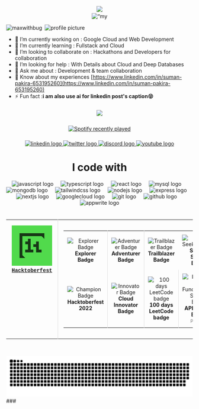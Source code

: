 <!-- ![logo](https://github.com/maxwithbug/maxwithbug/blob/main/Black%20%26%20White%20Modern%20Minimalist%20Data%20Analyst%20LinkedIn%20Banner%20(2).png) -->
<!-- <p align="left"> <img src="Black & White Modern Minimalist Data Analyst LinkedIn Banner (2).png" alt="maxwithbug" /> </p> -->

<div align="center">
  <img height="400" src="https://media1.tenor.com/m/vMvR0gEolCEAAAAC/nothing-to-see-here-explosion.gif"  />
</div>

<div align="center">
  <img width="1200px"src="https://github-profile-trophy.vercel.app/?username=maxwithbug&column=-1" alt=
“my GitHub trophy">
</div>

<p>
<img align="right" alt="profile picture" width="400" src="https://github.com/maxwithbug/maxwithbug/blob/main/image_processing20200606-13136-o41h3.gif"
<p align="left"> <img src="https://komarev.com/ghpvc/?username=maxwithbug&label=Profile%20views&color=0e75b6&style=flat" alt="maxwithbug" /> </p>

- 🔭 I’m currently working on : Google Cloud and Web Development <be>
- 🌱 I’m currently learning : Fullstack and Cloud<be>
- 👯 I’m looking to collaborate on : Hackathons and Developers for collaboration<be>
- 🤝 I’m looking for help : With Details about Cloud and Deep Databases<be>
- 💬 Ask me about : Development & team collaboration<be>
- 📄 Know about my experiences [https://www.linkedin.com/in/suman-pakira-653195260](https://www.linkedin.com/in/suman-pakira-653195260)
- ⚡ Fun fact :**i am also use ai for linkedin post's caption😝**

###

<div align="center">
  <img src="https://profile-counter.glitch.me/maxwithbug/count.svg?"  />
</div>

###

<div align="center">
  <a href="https://open.spotify.com/user/MAxX">
    <img src="https://spotify-recently-played-readme.vercel.app/api?user=MAxX&count=5&unique=true" alt="Spotify recently played"  />
  </a>
</div>

###

<div align="center">
  <a href="https://www.linkedin.com/in/suman-pakira-653195260/" target="_blank">
    <img src="https://raw.githubusercontent.com/maurodesouza/profile-readme-generator/master/src/assets/icons/social/linkedin/default.svg" width="52" height="40" alt="linkedin logo"  />
  </a>
  <a href="https://x.com/MaxWithBug" target="_blank">
    <img src="https://raw.githubusercontent.com/maurodesouza/profile-readme-generator/master/src/assets/icons/social/twitter/default.svg" width="52" height="40" alt="twitter logo"  />
  </a>
  <a href="MACRO#4077" target="_blank">
    <img src="https://raw.githubusercontent.com/maurodesouza/profile-readme-generator/master/src/assets/icons/social/discord/default.svg" width="52" height="40" alt="discord logo"  />
  </a>
  <a href="https://www.youtube.com/watch?v=-z0h3Qyg4e4" target="_blank">
    <img src="https://raw.githubusercontent.com/maurodesouza/profile-readme-generator/master/src/assets/icons/social/youtube/default.svg" width="52" height="40" alt="youtube logo"  />
  </a>
</div>

###

<div align="center">
  <h1>I code with </h1>
  
  <img src="https://cdn.jsdelivr.net/gh/devicons/devicon/icons/javascript/javascript-original.svg" height="40" alt="javascript logo"  />
  <img width="12" />
  <img src="https://cdn.jsdelivr.net/gh/devicons/devicon/icons/typescript/typescript-original.svg" height="40" alt="typescript logo"  />
  <img width="12" />
  <img src="https://cdn.jsdelivr.net/gh/devicons/devicon/icons/react/react-original.svg" height="40" alt="react logo"  />
  <img width="12" />
  <img src="https://cdn.jsdelivr.net/gh/devicons/devicon/icons/mysql/mysql-original.svg" height="40" alt="mysql logo"  />
  <img width="12" />
  <img src="https://cdn.jsdelivr.net/gh/devicons/devicon/icons/mongodb/mongodb-original.svg" height="40" alt="mongodb logo"  />
  <img width="12" />
  <img src="https://cdn.jsdelivr.net/gh/devicons/devicon/icons/tailwindcss/tailwindcss-original-wordmark.svg" height="40" alt="tailwindcss logo"  />
  <img width="12" />
  <img src="https://cdn.jsdelivr.net/gh/devicons/devicon/icons/nodejs/nodejs-original.svg" height="40" alt="nodejs logo"  />
  <img width="12" />
  <img src="https://cdn.jsdelivr.net/gh/devicons/devicon/icons/express/express-original.svg" height="40" alt="express logo"  />
  <img width="12" />
  <img src="https://cdn.jsdelivr.net/gh/devicons/devicon/icons/nextjs/nextjs-original.svg" height="40" alt="nextjs logo"  />
  <img width="12" />
  <img src="https://cdn.jsdelivr.net/gh/devicons/devicon/icons/googlecloud/googlecloud-original.svg" height="40" alt="googlecloud logo"  />
  <img width="12" />
  <img src="https://cdn.jsdelivr.net/gh/devicons/devicon/icons/git/git-original.svg" height="40" alt="git logo"  />
  <img width="12" />
  <img src="https://cdn.jsdelivr.net/gh/devicons/devicon/icons/github/github-original.svg" height="40" alt="github logo"  />
  <img width="12" />
  <img src="https://cdn.jsdelivr.net/gh/devicons/devicon/icons/appwrite/appwrite-original.svg" height="40" alt="appwrite logo"  />
</div>

###

<div align="center" style="display: flex; justify-content: center; flex-wrap: wrap; gap: 20px; margin-top: 20px;">
    <table>
        <tr align="center">
            <td style="border-right: 1px solid #dddddd; padding: 15px;" valign="top" width="50%">
                <a href="">
                    <img src="/Assets/leInyk8A_400x400.jpg" alt="GirlScript Summer of Code" width="120" />
                    <br>
                    <span style="font-family: 'Courier New', Courier, monospace;">
                        <strong>Hacktoberfest</strong>
                    </span>
                </a>
                <br>
            </td>
            <td style="padding: 15px;" valign="top" width="50%">
                <table>
                    <tr align="center">
                        <td style="border-right: 1px solid #dddddd; padding: 10px;" width="100">
                            <img src="ExplorerBadge.png" alt="Explorer Badge" width="80" />
                            <br>
                            <strong>Explorer Badge</strong>
                        </td>
                        <td style="border-right: 1px solid #dddddd; padding: 10px;" width="100">
                            <img src="AdventurerBadge.png" alt="Adventurer Badge" width="80" />
                            <br>
                            <strong>Adventurer Badge</strong>
                        </td>
                        <td style="padding: 10px;" width="100">
                            <img src="TrailblazerBadge.png" alt="Trailblazer Badge" width="80" />
                            <br>
                            <strong>Trailblazer Badge</strong>
                        </td>
                        <td style="border-right: 1px solid #dddddd; padding: 10px;" width="100">
                            <img src="SummitSeekerBadge.png" alt="Summit Seeker Badge" width="80" />
                            <br>
                            <strong>Summit Seeker Badge</strong>
                        </td>
                    </tr>
                    <tr align="center">
                        <td style="border-right: 1px solid #dddddd; padding: 10px;" width="100">
                            <img src="https://static.wikia.nocookie.net/logopedia/images/7/7f/Hacktoberfest_icon_2022.svg"
                                alt="Champion Badge" width="80" />
                            <br>
                            <strong>Hacktoberfest 2022</strong>
                        </td>
                        <td style="border-right: 1px solid #dddddd; padding: 10px;" width="100">
                            <img src="https://developers.google.com/static/profile/badges/community/innovators/cloud/2021_member/badge.svg"
                                alt="Innovator Badge" width="80" />
                            <br>
                            <strong>Cloud Innovator Badge</strong>
                        </td>
                        <td style="border-right: 1px solid #dddddd; padding: 10px;" width="100">
                            <img src="leetcode.gif" alt="100 days LeetCode badge" width="80" />
                            <br>
                            <strong>100 days LeetCode badge</strong>
                        </td>
                        <td style="padding: 10px;" width="100">
                            <img src="https://api.badgr.io/public/assertions/kgDMp3JXQwSbajOHyyGFYg"
                                alt="Postman API Fundamentals Student Expert" width="80" />
                            <br>
                            <strong>API Student Expert</strong>
                            <br>
                            <span style="font-size: 12px; color: #777777;">Postman</span>
                        </td>
                    </tr>
                </table>
            </td>
        </tr>
    </table>

</div>
<be>

######

<picture>
  <source media="(prefers-color-scheme: dark)" srcset="https://raw.githubusercontent.com/platane/platane/output/github-contribution-grid-snake-dark.svg">
  <source media="(prefers-color-scheme: light)" srcset="https://raw.githubusercontent.com/platane/platane/output/github-contribution-grid-snake.svg">
  <img alt="github contribution grid snake animation" src="https://raw.githubusercontent.com/platane/platane/output/github-contribution-grid-snake.svg">
</picture>
###
